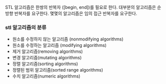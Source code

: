 
STL 알고리즘은 한쌍의 반복자 ([begin, end])를 필요로 한다.
대부분의 알고리즘은 순방향 반복자를 요구한다.
몇몇의 알고리즘은 임의 접근 반복자를 요구한다.

### stl 알고리즘의 분류
+ 원소를 수정하지 않는 알고리즘 (nonmodifying algorithms)
+ 원소를 수정하는 알고리즘 (modifying algorithms)
+ 제거 알고리즘(removing algorithms)
+ 변경 알고리즘(mutating algorithms)
+ 정렬 알고리즘(sorting algorithms)
+ 정렬된 범위 알고리즘(sorted range algorithms)
+ 수치 알고리즘(numeric algorithms)

